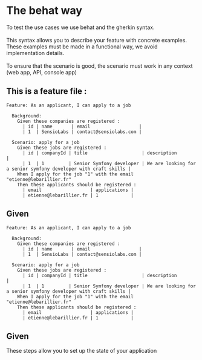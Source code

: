 # The behat way 




<!--v-->
To test the use cases we use behat and the gherkin syntax. 
<br><br>
This syntax allows you to describe your feature with concrete examples. 
These examples must be made in a functional way, we avoid implementation details. 
<br><br>
To ensure that the scenario is good, the scenario must work in any context (web app, API, console app)

<!--v-->
## This is a feature file : 
```gherkin
Feature: As an applicant, I can apply to a job

  Background:
    Given these companies are registered :
      | id | name       | email                  |
      | 1  | SensioLabs | contact@sensiolabs.com |

  Scenario: apply for a job
    Given these jobs are registered :
      | id | companyId | title                    | description                                                     |
      | 1  | 1         | Senior Symfony developer | We are looking for a senior symfony developer with craft skills |
    When I apply for the job "1" with the email "etienne@lebarillier.fr"
    Then these applicants should be registered :
      | email                  | applications |
      | etienne@lebarillier.fr | 1            |

```

<!--v-->

## Given

```gherkin [4-6, 9-11]
Feature: As an applicant, I can apply to a job

  Background:
    Given these companies are registered :
      | id | name       | email                  |
      | 1  | SensioLabs | contact@sensiolabs.com |

  Scenario: apply for a job
    Given these jobs are registered :
      | id | companyId | title                    | description                                                     |
      | 1  | 1         | Senior Symfony developer | We are looking for a senior symfony developer with craft skills |
    When I apply for the job "1" with the email "etienne@lebarillier.fr"
    Then these applicants should be registered :
      | email                  | applications |
      | etienne@lebarillier.fr | 1            |

```

<!--v-->

## Given

These steps allow you to set up the state of your application 
<!--v-->



<!--s-->
